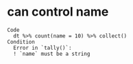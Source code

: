 # can control name

    Code
      dt %>% count(name = 10) %>% collect()
    Condition
      Error in `tally()`:
      ! `name` must be a string

